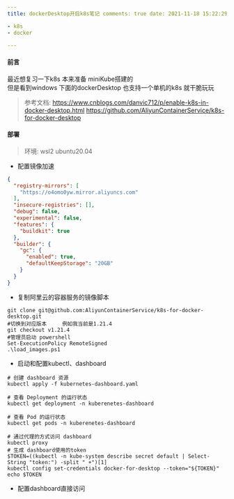 ```yaml
---
title: dockerDesktop开启k8s笔记 comments: true date: 2021-11-18 15:22:29 categories: 笔记 tags:

- k8s
- docker

---
```


#### 前言

最近想复习一下k8s 本来准备 miniKube搭建的  
但是看到windows 下面的dockerDesktop 也支持一个单机的k8s 就干脆玩玩

> 参考文档:
> https://www.cnblogs.com/danvic712/p/enable-k8s-in-docker-desktop.html
> https://github.com/AliyunContainerService/k8s-for-docker-desktop

#### 部署
> 环境: wsl2 ubuntu20.04    
 
* 配置镜像加速

```json
{
  "registry-mirrors": [
    "https://o4omo0yw.mirror.aliyuncs.com"
  ],
  "insecure-registries": [],
  "debug": false,
  "experimental": false,
  "features": {
    "buildkit": true
  },
  "builder": {
    "gc": {
      "enabled": true,
      "defaultKeepStorage": "20GB"
    }
  }
}
```
* 复制阿里云的容器服务的镜像脚本  

```shell
git clone git@github.com:AliyunContainerService/k8s-for-docker-desktop.git
#切换到对应版本     例如我当前是1.21.4   
git checkout v1.21.4
#管理员启动 powershell  
Set-ExecutionPolicy RemoteSigned
.\load_images.ps1
```

* 启动和配置kubectl、dashboard
```shell
# 创建 dashboard 资源
kubectl apply -f kubernetes-dashboard.yaml

# 查看 Deployment 的运行状态 
kubectl get deployment -n kuberenetes-dashboard

# 查看 Pod 的运行状态
kubectl get pods -n kuberenetes-dashboard

# 通过代理的方式访问 dashboard
kubectl proxy
# 生成 dashboard使用的token   
$TOKEN=((kubectl -n kube-system describe secret default | Select-String "token:") -split " +")[1]
kubectl config set-credentials docker-for-desktop --token="${TOKEN}"
echo $TOKEN

```

* 配置dashboard直接访问 
